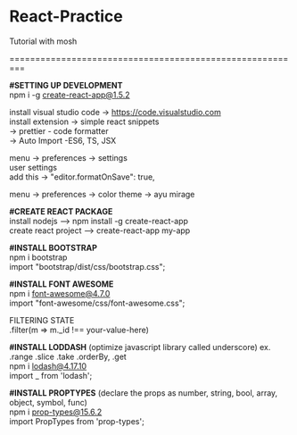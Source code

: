 # React-Practice
Tutorial with mosh

=========================================================

<strong>#SETTING UP DEVELOPMENT</strong><br />
npm i -g create-react-app@1.5.2<br />

install visual studio code -> https://code.visualstudio.com<br />
install extension  -> simple react snippets<br />
                   -> prettier - code formatter<br />
                   -> Auto Import -ES6, TS, JSX<br />

menu -> preferences -> settings<br />
user settings <br />
add this -> "editor.formatOnSave": true,<br />

menu -> preferences -> color theme -> ayu mirage<br />



<strong>#CREATE REACT PACKAGE</strong><br />
install nodejs --> npm install -g create-react-app<br />
create react project --> create-react-app my-app<br />



<strong>#INSTALL BOOTSTRAP</strong><br />
npm i bootstrap<br />
import "bootstrap/dist/css/bootstrap.css";<br />

<strong>#INSTALL FONT AWESOME</strong><br />
npm i font-awesome@4.7.0<br />
import "font-awesome/css/font-awesome.css";<br />

FILTERING STATE<br />
.filter(m => m._id !== your-value-here)<br />


<strong>#INSTALL LODDASH</strong> (optimize javascript library called underscore) ex. .range .slice .take .orderBy, .get<br />
npm i lodash@4.17.10<br />
import _ from 'lodash';<br />

<strong>#INSTALL PROPTYPES</strong> (declare the props as number, string, bool, array, object, symbol, func)<br />
npm i  prop-types@15.6.2<br />
import PropTypes from 'prop-types';<br />

